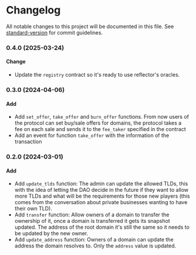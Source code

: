 # Changelog

All notable changes to this project will be documented in this file.
See [standard-version](https://github.com/conventional-changelog/standard-version) for commit guidelines.

### 0.4.0 (2025-03-24)

#### Change

- Update the `registry` contract so it's ready to use reflector's oracles.

### 0.3.0 (2024-04-06)

#### Add

- Add `set_offer`, `take_offer` and `burn_offer` functions. From now users of the protocol can set buy/sale offers for
  domains, the protocol takes a fee on each sale and sends it to the `fee_taker` specified in the contract
- Add an event for function `take_offer` with the information of the transaction

### 0.2.0 (2024-03-01)

#### Add

- Add `update_tlds` function: The admin can update the allowed TLDs, this with the idea of letting the DAO decide in the
  future if they want to allow more TLDs and what will be the requirements for those new players (this comes from the
  conversation about private businesses wanting to have their own TLD).
- Add `transfer` function: Allow owners of a domain to transfer the ownership of it, once a domain is transferred it
  gets its snapshot updated. The address of the root domain it's still the same so it needs to be updated by the new
  owner.
- Add `update_address` function: Owners of a domain can update the address the domain resolves to. Only the `address`
  value is updated.
